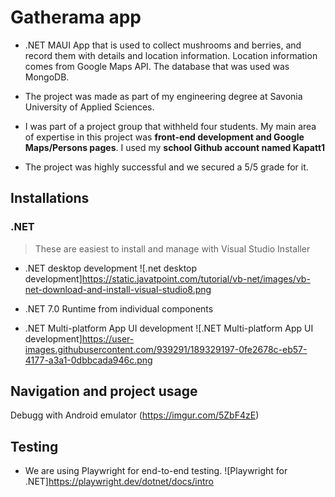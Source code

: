 # Gatherama app
- .NET MAUI App that is used to collect mushrooms and berries, and record them with details and location information. Location information comes from Google Maps API. The database that was used was MongoDB.

- The project was made as part of my engineering degree at Savonia University of Applied Sciences.

- I was part of a project group that withheld four students. My main area of expertise in this project was **front-end development and Google Maps/Persons pages**. I used my **school Github account named Kapatt1**

- The project was highly successful and we secured a 5/5 grade for it.


## Installations

### .NET
> These are easiest to install and manage with Visual Studio Installer

* .NET desktop development ![.net desktop development]https://static.javatpoint.com/tutorial/vb-net/images/vb-net-download-and-install-visual-studio8.png

* .NET 7.0 Runtime from individual components
 
* .NET Multi-platform App UI development ![.NET Multi-platform App UI development]https://user-images.githubusercontent.com/939291/189329197-0fe2678c-eb57-4177-a3a1-0dbbcada946c.png


## Navigation and project usage

Debugg with Android emulator (https://imgur.com/5ZbF4zE)

## Testing

* We are using Playwright for end-to-end testing. ![Playwright for .NET]https://playwright.dev/dotnet/docs/intro
